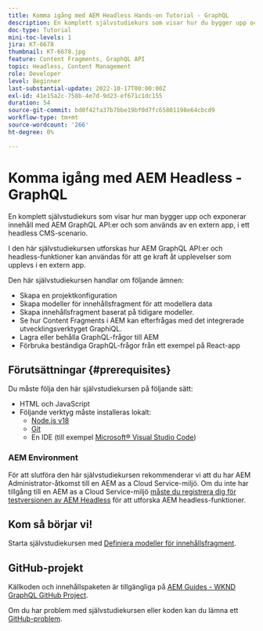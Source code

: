 ```yaml
---
title: Komma igång med AEM Headless Hands-on Tutorial - GraphQL
description: En komplett självstudiekurs som visar hur du bygger upp och visar innehåll med AEM GraphQL API:er.
doc-type: Tutorial
mini-toc-levels: 1
jira: KT-6678
thumbnail: KT-6678.jpg
feature: Content Fragments, GraphQL API
topic: Headless, Content Management
role: Developer
level: Beginner
last-substantial-update: 2022-10-17T00:00:00Z
exl-id: 41e15a2c-758b-4e7d-9d23-ef671c1dc155
duration: 54
source-git-commit: bd0f42fa37b7bbe19bf0d7fc65801198e64cbcd9
workflow-type: tm+mt
source-wordcount: '266'
ht-degree: 0%

---
```


# Komma igång med AEM Headless - GraphQL

En komplett självstudiekurs som visar hur man bygger upp och exponerar innehåll med AEM GraphQL API:er och som används av en extern app, i ett headless CMS-scenario.

I den här självstudiekursen utforskas hur AEM GraphQL API:er och headless-funktioner kan användas för att ge kraft åt upplevelser som upplevs i en extern app.

Den här självstudiekursen handlar om följande ämnen:

* Skapa en projektkonfiguration
* Skapa modeller för innehållsfragment för att modellera data
* Skapa innehållsfragment baserat på tidigare modeller.
* Se hur Content Fragments i AEM kan efterfrågas med det integrerade utvecklingsverktyget GraphiQL.
* Lagra eller behålla GraphQL-frågor till AEM
* Förbruka beständiga GraphQL-frågor från ett exempel på React-app

## Förutsättningar {#prerequisites}

Du måste följa den här självstudiekursen på följande sätt:

* HTML och JavaScript
* Följande verktyg måste installeras lokalt:
   * [Node.js v18](https://nodejs.org/)
   * [Git](https://git-scm.com/)
   * En IDE (till exempel [Microsoft® Visual Studio Code](https://code.visualstudio.com/))

### AEM Environment

För att slutföra den här självstudiekursen rekommenderar vi att du har AEM Administrator-åtkomst till en AEM as a Cloud Service-miljö. Om du inte har tillgång till en AEM as a Cloud Service-miljö [måste du registrera dig för testversionen av AEM Headless](https://commerce.adobe.com/business-trial/sign-up?items%5B0%5D%5Bid%5D=649A1AF5CBC5467A25E84F2561274821&amp;cli=headless_exl_banner_campaign&amp;co=US&amp;lang=en) för att utforska AEM headless-funktioner.

## Kom så börjar vi!

Starta självstudiekursen med [Definiera modeller för innehållsfragment](content-fragment-models.md).

## GitHub-projekt

Källkoden och innehållspaketen är tillgängliga på [AEM Guides - WKND GraphQL GitHub Project](https://github.com/adobe/aem-guides-wknd-graphql).

Om du har problem med självstudiekursen eller koden kan du lämna ett [GitHub-problem](https://github.com/adobe/aem-guides-wknd-graphql/issues).
